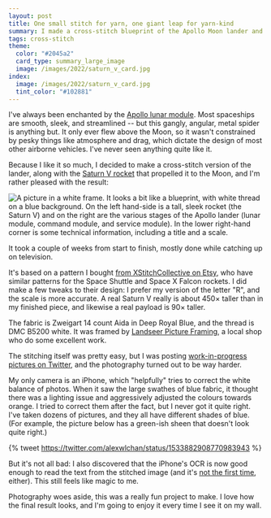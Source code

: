```yaml
---
layout: post
title: One small stitch for yarn, one giant leap for yarn-kind
summary: I made a cross-stitch blueprint of the Apollo Moon lander and the Saturn V rocket.
tags: cross-stitch
theme:
  color: "#2045a2"
  card_type: summary_large_image
  image: /images/2022/saturn_v_card.jpg
index:
  image: /images/2022/saturn_v_card.jpg
  tint_color: "#102881"
---
```


I've always been enchanted by the [Apollo lunar module][LM].
Most spaceships are smooth, sleek, and streamlined -- but this gangly, angular, metal spider is anything but.
It only ever flew above the Moon, so it wasn't constrained by pesky things like atmosphere and drag, which dictate the design of most other airborne vehicles.
I've never seen anything quite like it.

Because I like it so much, I decided to make a cross-stitch version of the lander, along with the [Saturn V rocket][SV] that propelled it to the Moon, and I'm rather pleased with the result:

<img src="/images/2022/saturn_v_2x.jpg" srcset="/images/2022/saturn_v_1x.jpg 1x, /images/2022/saturn_v_2x.jpg 2x, /images/2022/saturn_v_3x.jpg 3x, /images/2022/saturn_v_4x.jpg 4x" alt="A picture in a white frame. It looks a bit like a blueprint, with white thread on a blue background. On the left hand-side is a tall, sleek rocket (the Saturn V) and on the right are the various stages of the Apollo lander (lunar module, command module, and service module). In the lower right-hand corner is some technical information, including a title and a scale.">

It took a couple of weeks from start to finish, mostly done while catching up on television.

It's based on a pattern I bought [from XStitchCollective on Etsy][etsy], who have similar patterns for the Space Shuttle and Space X Falcon rockets.
I did make a few tweaks to their design: I prefer my version of the letter "R", and the scale is more accurate.
A real Saturn V really is about 450&times; taller than in my finished piece, and likewise a real payload is 90&times; taller.

The fabric is Zweigart 14&nbsp;count Aida in Deep Royal Blue, and the thread is DMC B5200 white.
It was framed by [Landseer Picture Framing][landseer], a local shop who do some excellent work.

The stitching itself was pretty easy, but I was posting [work-in-progress pictures on Twitter][tweet], and the photography turned out to be way harder.

My only camera is an iPhone, which "helpfully" tries to correct the white balance of photos.
When it saw the large swathes of blue fabric, it thought there was a lighting issue and aggressively adjusted the colours towards orange.
I tried to correct them after the fact, but I never got it quite right.
I've taken dozens of pictures, and they all have different shades of blue.
(For example, the picture below has a green-ish sheen that doesn't look quite right.)

{% tweet https://twitter.com/alexwlchan/status/1533882908770983943 %}

But it's not all bad: I also discovered that the iPhone's OCR is now good enough to read the text from the stitched image (and it's [not the first time][first_time], either).
This still feels like magic to me.

Photography woes aside, this was a really fun project to make.
I love how the final result looks, and I'm going to enjoy it every time I see it on my wall.

[LM]: https://en.wikipedia.org/wiki/Apollo_Lunar_Module
[SV]: https://en.wikipedia.org/wiki/Saturn_V
[etsy]: https://www.etsy.com/uk/listing/756788593/saturn-v-blueprint-cross-stitch-pattern
[landseer]: https://landseerpictureframes.co.uk/
[tweet]: https://twitter.com/alexwlchan/status/1533882908770983943
[video]: https://twitter.com/alexwlchan/status/1541896747030650881
[first_time]: https://twitter.com/alexwlchan/status/1530845932379680773

